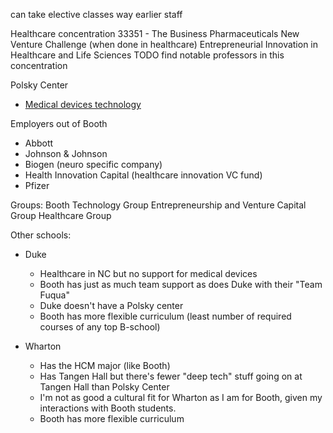 can take elective classes way earlier
staff

Healthcare concentration
    33351 - The Business Pharmaceuticals
    New Venture Challenge (when done in healthcare)
    Entrepreneurial Innovation in Healthcare and Life Sciences
    TODO find notable professors in this concentration

Polsky Center

- [Medical devices technology](https://uchicago.technologypublisher.com/?utm_campaign=Technology+Publisher&utm_medium=bitly&utm_source=websitetopnav)

Employers out of Booth
    
- Abbott
- Johnson & Johnson
- Biogen (neuro specific company)
- Health Innovation Capital (healthcare innovation VC fund)
- Pfizer

Groups:
    Booth Technology Group
    Entrepreneurship and Venture Capital Group
    Healthcare Group


Other schools: 

- Duke
    - Healthcare in NC but no support for medical devices
    - Booth has just as much team support as does Duke with their "Team Fuqua"
    - Duke doesn't have a Polsky center
    - Booth has more flexible curriculum (least number of required courses of any top B-school)

- Wharton
    - Has the HCM major (like Booth)
    - Has Tangen Hall but there's fewer "deep tech" stuff going on at Tangen Hall than Polsky Center
    - I'm not as good a cultural fit for Wharton as I am for Booth, given my interactions with Booth students.
    - Booth has more flexible curriculum